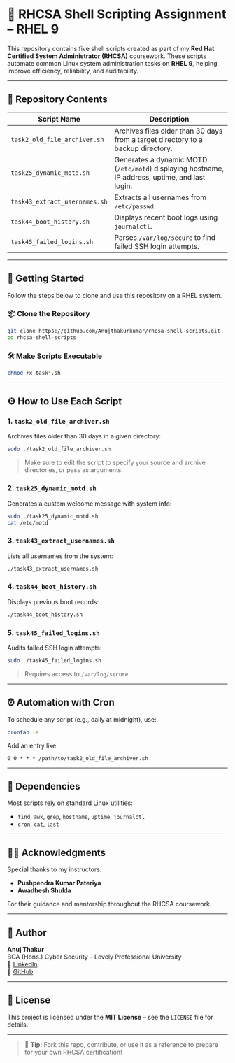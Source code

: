 # 🔧 RHCSA Shell Scripting Assignment – RHEL 9

This repository contains five shell scripts created as part of my **Red Hat Certified System Administrator (RHCSA)** coursework. These scripts automate common Linux system administration tasks on **RHEL 9**, helping improve efficiency, reliability, and auditability.

---

## 📁 Repository Contents

| Script Name                  | Description |
|-----------------------------|-------------|
| `task2_old_file_archiver.sh` | Archives files older than 30 days from a target directory to a backup directory. |
| `task25_dynamic_motd.sh`     | Generates a dynamic MOTD (`/etc/motd`) displaying hostname, IP address, uptime, and last login. |
| `task43_extract_usernames.sh`| Extracts all usernames from `/etc/passwd`. |
| `task44_boot_history.sh`     | Displays recent boot logs using `journalctl`. |
| `task45_failed_logins.sh`    | Parses `/var/log/secure` to find failed SSH login attempts. |

---

## 🚀 Getting Started

Follow the steps below to clone and use this repository on a RHEL system.

### 📦 Clone the Repository

```bash
git clone https://github.com/Anujthakurkumar/rhcsa-shell-scripts.git
cd rhcsa-shell-scripts
```

### 🛠️ Make Scripts Executable

```bash
chmod +x task*.sh
```

---

## ⚙️ How to Use Each Script

### 1. `task2_old_file_archiver.sh`
Archives files older than 30 days in a given directory:
```bash
sudo ./task2_old_file_archiver.sh
```
> Make sure to edit the script to specify your source and archive directories, or pass as arguments.

### 2. `task25_dynamic_motd.sh`
Generates a custom welcome message with system info:
```bash
sudo ./task25_dynamic_motd.sh
cat /etc/motd
```

### 3. `task43_extract_usernames.sh`
Lists all usernames from the system:
```bash
./task43_extract_usernames.sh
```

### 4. `task44_boot_history.sh`
Displays previous boot records:
```bash
./task44_boot_history.sh
```

### 5. `task45_failed_logins.sh`
Audits failed SSH login attempts:
```bash
sudo ./task45_failed_logins.sh
```
> Requires access to `/var/log/secure`.

---

## ⏰ Automation with Cron

To schedule any script (e.g., daily at midnight), use:
```bash
crontab -e
```
Add an entry like:
```cron
0 0 * * * /path/to/task2_old_file_archiver.sh
```

---

## 🧰 Dependencies

Most scripts rely on standard Linux utilities:
- `find`, `awk`, `grep`, `hostname`, `uptime`, `journalctl`
- `cron`, `cat`, `last`

---

## 👨‍🏫 Acknowledgments

Special thanks to my instructors:
- **Pushpendra Kumar Pateriya**
- **Awadhesh Shukla**

For their guidance and mentorship throughout the RHCSA coursework.

---

## 📌 Author

**Anuj Thakur**  
BCA (Hons.) Cyber Security – Lovely Professional University  
🔗 [LinkedIn](https://www.linkedin.com/in/anuj-kumar-bb19542b0/)  
📁 [GitHub](https://github.com/Anujthakurkumar)

---

## 📃 License

This project is licensed under the **MIT License** – see the `LICENSE` file for details.

---

> 📌 **Tip:** Fork this repo, contribute, or use it as a reference to prepare for your own RHCSA certification!
